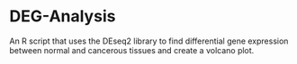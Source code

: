 # DEG-Analysis
An R script that uses the DEseq2 library to find differential gene expression between normal and cancerous tissues and create a volcano plot.
